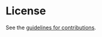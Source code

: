 # License

See the
[guidelines for contributions](https://github.com/raphaelrobert/mls-targeted-messages/blob/main/CONTRIBUTING.md).
